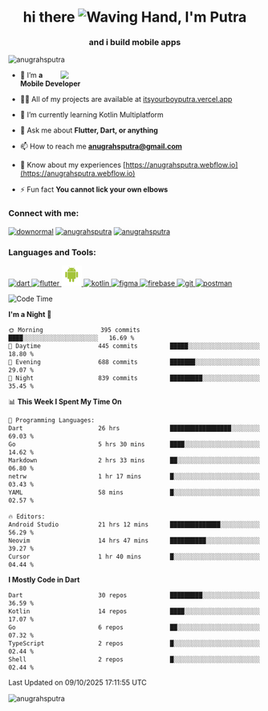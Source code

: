 

<h1 align="center">hi there <img src="https://raw.githubusercontent.com/Tarikul-Islam-Anik/Animated-Fluent-Emojis/master/Emojis/Hand%20gestures/Waving%20Hand.png" alt="Waving Hand" width="40" height="40" />, I'm Putra</h1>
<h3 align="center">and i build mobile apps</h3>

<p align="left"> <img src="https://komarev.com/ghpvc/?username=anugrahsputra&label=Profile%20views&color=0e75b6&style=plastic" alt="anugrahsputra" /> </p>
<img align="right" width="400" src="https://user-images.githubusercontent.com/74038190/240815616-7b282ec6-fcc3-4600-90a7-2c3140549f58.gif"/>


- 🔭 I’m **a Mobile Developer**

- 👨‍💻 All of my projects are available at [itsyourboyputra.vercel.app](https://itsyourboyputra.vercel.app)

- 🌱 I’m currently learning Kotlin Multiplatform

- 💬 Ask me about **Flutter, Dart, or anything**

- 📫 How to reach me **anugrahsputra@gmail.com**

- 📄 Know about my experiences [https://anugrahsputra.webflow.io](https://anugrahsputra.webflow.io)

- ⚡ Fun fact **You cannot lick your own elbows**

<h3 align="left">Connect with me:</h3>
<p align="left">
<a href="https://twitter.com/downormal" target="blank"><img align="center" src="https://raw.githubusercontent.com/rahuldkjain/github-profile-readme-generator/master/src/images/icons/Social/twitter.svg" alt="downormal" height="30" width="40" /></a>
<a href="https://linkedin.com/in/anugrahsputra" target="blank"><img align="center" src="https://raw.githubusercontent.com/rahuldkjain/github-profile-readme-generator/master/src/images/icons/Social/linked-in-alt.svg" alt="anugrahsputra" height="30" width="40" /></a>
<a href="https://www.leetcode.com/anugrahsputra" target="blank"><img align="center" src="https://raw.githubusercontent.com/rahuldkjain/github-profile-readme-generator/master/src/images/icons/Social/leet-code.svg" alt="anugrahsputra" height="30" width="40" /></a>
</p>

<h3 align="left">Languages and Tools:</h3>
<p align="left"> <a href="https://dart.dev" target="_blank" rel="noreferrer"> <img src="https://www.vectorlogo.zone/logos/dartlang/dartlang-icon.svg" alt="dart" width="40" height="40"/> </a>  <a href="https://flutter.dev" target="_blank" rel="noreferrer"> <img src="https://www.vectorlogo.zone/logos/flutterio/flutterio-icon.svg" alt="flutter" width="40" height="40"/> </a> <a href="https://developer.android.com" target="_blank" rel="noreferrer"> <img src="https://raw.githubusercontent.com/devicons/devicon/master/icons/android/android-original-wordmark.svg" alt="android" width="40" height="40"/> </a> <a href="https://kotlinlang.org" target="_blank" rel="noreferrer"> <img src="https://www.vectorlogo.zone/logos/kotlinlang/kotlinlang-icon.svg" alt="kotlin" width="40" height="40"/> </a><a href="https://www.figma.com/" target="_blank" rel="noreferrer"> <img src="https://www.vectorlogo.zone/logos/figma/figma-icon.svg" alt="figma" width="40" height="40"/> </a> <a href="https://firebase.google.com/" target="_blank" rel="noreferrer"> <img src="https://www.vectorlogo.zone/logos/firebase/firebase-icon.svg" alt="firebase" width="40" height="40"/> </a><a href="https://git-scm.com/" target="_blank" rel="noreferrer"> <img src="https://www.vectorlogo.zone/logos/git-scm/git-scm-icon.svg" alt="git" width="40" height="40"/> </a> <a href="https://postman.com" target="_blank" rel="noreferrer"> <img src="https://www.vectorlogo.zone/logos/getpostman/getpostman-icon.svg" alt="postman" width="40" height="40"/> </a> </p>




<!--START_SECTION:waka-->
![Code Time](http://img.shields.io/badge/Code%20Time-2%2C028%20hrs%205%20mins-blue)

**I'm a Night 🦉** 

```text
🌞 Morning                395 commits         ████░░░░░░░░░░░░░░░░░░░░░   16.69 % 
🌆 Daytime                445 commits         █████░░░░░░░░░░░░░░░░░░░░   18.80 % 
🌃 Evening                688 commits         ███████░░░░░░░░░░░░░░░░░░   29.07 % 
🌙 Night                  839 commits         █████████░░░░░░░░░░░░░░░░   35.45 % 
```


📊 **This Week I Spent My Time On** 

```text
💬 Programming Languages: 
Dart                     26 hrs              █████████████████░░░░░░░░   69.03 % 
Go                       5 hrs 30 mins       ████░░░░░░░░░░░░░░░░░░░░░   14.62 % 
Markdown                 2 hrs 33 mins       ██░░░░░░░░░░░░░░░░░░░░░░░   06.80 % 
netrw                    1 hr 17 mins        █░░░░░░░░░░░░░░░░░░░░░░░░   03.43 % 
YAML                     58 mins             █░░░░░░░░░░░░░░░░░░░░░░░░   02.57 % 

🔥 Editors: 
Android Studio           21 hrs 12 mins      ██████████████░░░░░░░░░░░   56.29 % 
Neovim                   14 hrs 47 mins      ██████████░░░░░░░░░░░░░░░   39.27 % 
Cursor                   1 hr 40 mins        █░░░░░░░░░░░░░░░░░░░░░░░░   04.44 % 
```

**I Mostly Code in Dart** 

```text
Dart                     30 repos            █████████░░░░░░░░░░░░░░░░   36.59 % 
Kotlin                   14 repos            ████░░░░░░░░░░░░░░░░░░░░░   17.07 % 
Go                       6 repos             ██░░░░░░░░░░░░░░░░░░░░░░░   07.32 % 
TypeScript               2 repos             █░░░░░░░░░░░░░░░░░░░░░░░░   02.44 % 
Shell                    2 repos             █░░░░░░░░░░░░░░░░░░░░░░░░   02.44 % 
```




 Last Updated on 09/10/2025 17:11:55 UTC
<!--END_SECTION:waka-->

<img align="center" src="https://user-images.githubusercontent.com/74038190/212744287-14f66c13-5458-40dc-9244-8ff533fc8f4a.gif" alt="anugrahsputra" />
